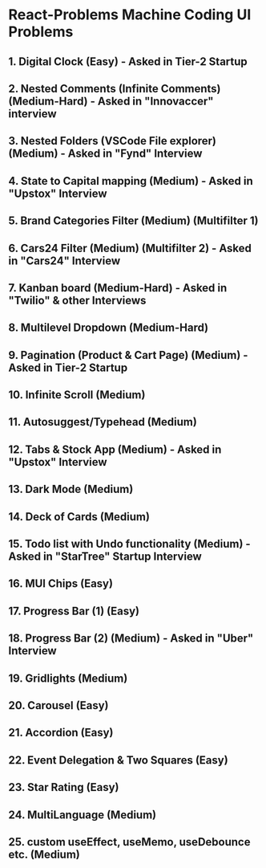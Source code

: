 # React-Problems Machine Coding UI Problems
## 1. Digital Clock (Easy) - Asked in Tier-2 Startup 
## 2. Nested Comments (Infinite Comments) (Medium-Hard) - Asked in "Innovaccer" interview
## 3. Nested Folders (VSCode File explorer) (Medium) - Asked in "Fynd" Interview
## 4. State to Capital mapping (Medium) - Asked in "Upstox" Interview
## 5. Brand Categories Filter (Medium) (Multifilter 1) 
## 6. Cars24 Filter (Medium) (Multifilter 2) - Asked in "Cars24" Interview
## 7. Kanban board (Medium-Hard) - Asked in "Twilio" & other Interviews
## 8. Multilevel Dropdown (Medium-Hard)
## 9. Pagination (Product & Cart Page) (Medium) - Asked in Tier-2 Startup 
## 10. Infinite Scroll (Medium)
## 11. Autosuggest/Typehead (Medium)
## 12. Tabs & Stock App (Medium) - Asked in "Upstox" Interview
## 13. Dark Mode (Medium)
## 14. Deck of Cards (Medium)
## 15. Todo list with Undo functionality (Medium) - Asked in "StarTree" Startup Interview
## 16. MUI Chips (Easy)
## 17. Progress Bar (1) (Easy)
## 18. Progress Bar (2) (Medium) - Asked in "Uber" Interview
## 19. Gridlights (Medium)
## 20. Carousel (Easy)
## 21. Accordion (Easy)
## 22. Event Delegation & Two Squares (Easy)
## 23. Star Rating (Easy)
## 24. MultiLanguage (Medium)
## 25. custom useEffect, useMemo, useDebounce etc. (Medium)

